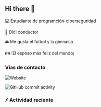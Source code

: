 ## Hi there 👋

:computer: Estudiante de programción-ciberseguridad

:pencil: Didi conductor

:oncoming_automobile: Me gusta el futbol y la gimnasia

:family: !El esposo más feliz del mundo¡

### Vias de contacto

![Website](https://img.shields.io/website?url=https%3A%2F%2Fwww.youtube.com%2F)

![GitHub commit activity](https://img.shields.io/github/commit-activity/m/jefersonluna12/jefersonluna12)

### :zap: Actividad reciente
<!--RECENT_ACTIVITY:start-->

<!--RECENT_ACTIVITY:last_update-->
